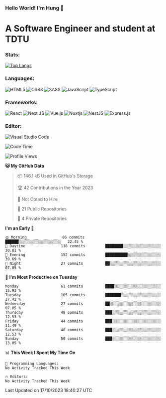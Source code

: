### Hello World! I'm Hung :wave:

# A Software Engineer and student at TDTU

### Stats:
[![Top Langs](https://github-readme-stats.vercel.app/api/top-langs/?username=Kuroo-nekoo)](https://github.com/anuraghazra/github-readme-stats)

### Languages:
![HTML5](https://img.shields.io/badge/html5-%23E34F26.svg?style=for-the-badge&logo=html5&logoColor=%23E34F26&color=white)
![CSS3](https://img.shields.io/badge/css3-%231572B6.svg?style=for-the-badge&logo=css3&logoColor=%231572B6&color=white)
![SASS](https://img.shields.io/badge/SASS-hotpink.svg?style=for-the-badge&logo=SASS&logoColor=hotpink&color=white)
![JavaScript](https://img.shields.io/badge/javascript-%23323330.svg?style=for-the-badge&logo=javascript&color=white)
![TypeScript](https://img.shields.io/badge/typescript-%23007ACC.svg?style=for-the-badge&logo=typescript&logoColor=%23007ACC&color=white)


### Frameworks:
![React](https://img.shields.io/badge/react-%2320232a.svg?style=for-the-badge&logo=react&logoColor=%%2361DAFB&color=white)
![Next JS](https://img.shields.io/badge/Next-black?style=for-the-badge&logo=next.js&logoColor=black&color=white)
![Vue.js](https://img.shields.io/badge/vuejs-%2335495e.svg?style=for-the-badge&logo=vuedotjs&logoColor=%234FC08D&color=white)
![Nuxtjs](https://img.shields.io/badge/Nuxt-002E3B?style=for-the-badge&logo=nuxtdotjs&color=white&logoColor=#00DC82)
![NestJS](https://img.shields.io/badge/nestjs-%23E0234E.svg?style=for-the-badge&logo=nestjs&logoColor=%23E0234E&color=white)
![Express.js](https://img.shields.io/badge/express.js-%23404d59.svg?style=for-the-badge&logo=express&logoColor=%23404d59&color=white)

### Editor:
![Visual Studio Code](https://img.shields.io/badge/Visual%20Studio%20Code-0078d7.svg?style=for-the-badge&logo=visual-studio-code&color=white&logoColor=0078d7)


<!--START_SECTION:waka-->
![Code Time](http://img.shields.io/badge/Code%20Time-574%20hrs%209%20mins-blue)

![Profile Views](http://img.shields.io/badge/Profile%20Views-12-blue)

**🐱 My GitHub Data** 

> 📦 146.1 kB Used in GitHub's Storage 
 > 
> 🏆 42 Contributions in the Year 2023
 > 
> 🚫 Not Opted to Hire
 > 
> 📜 21 Public Repositories 
 > 
> 🔑 4 Private Repositories 
 > 
**I'm an Early 🐤** 

```text
🌞 Morning                86 commits          ██████░░░░░░░░░░░░░░░░░░░   22.45 % 
🌆 Daytime                118 commits         ████████░░░░░░░░░░░░░░░░░   30.81 % 
🌃 Evening                152 commits         ██████████░░░░░░░░░░░░░░░   39.69 % 
🌙 Night                  27 commits          ██░░░░░░░░░░░░░░░░░░░░░░░   07.05 % 
```
📅 **I'm Most Productive on Tuesday** 

```text
Monday                   61 commits          ████░░░░░░░░░░░░░░░░░░░░░   15.93 % 
Tuesday                  105 commits         ███████░░░░░░░░░░░░░░░░░░   27.42 % 
Wednesday                27 commits          ██░░░░░░░░░░░░░░░░░░░░░░░   07.05 % 
Thursday                 48 commits          ███░░░░░░░░░░░░░░░░░░░░░░   12.53 % 
Friday                   44 commits          ███░░░░░░░░░░░░░░░░░░░░░░   11.49 % 
Saturday                 48 commits          ███░░░░░░░░░░░░░░░░░░░░░░   12.53 % 
Sunday                   50 commits          ███░░░░░░░░░░░░░░░░░░░░░░   13.05 % 
```


📊 **This Week I Spent My Time On** 

```text
💬 Programming Languages: 
No Activity Tracked This Week

🔥 Editors: 
No Activity Tracked This Week
```


 Last Updated on 17/10/2023 18:40:27 UTC
<!--END_SECTION:waka-->

